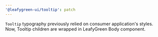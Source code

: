 ```yaml
---
'@leafygreen-ui/tooltip': patch
---
```


`Tooltip` typography previously relied on consumer application's styles. Now, Tooltip children are wrapped in LeafyGreen Body component. 
